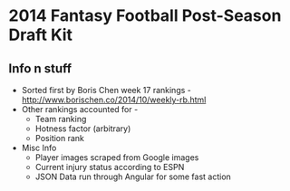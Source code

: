2014 Fantasy Football Post-Season Draft Kit
==================

Info n stuff
---

- Sorted first by Boris Chen week 17 rankings - http://www.borischen.co/2014/10/weekly-rb.html
- Other rankings accounted for - 
    - Team ranking
    - Hotness factor (arbitrary)
    - Position rank
- Misc Info
    - Player images scraped from Google images 
    - Current injury status according to ESPN
    - JSON Data run through Angular for some fast action
